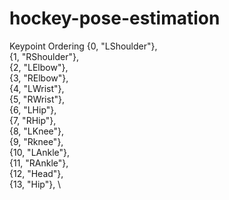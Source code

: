 # hockey-pose-estimation
 
Keypoint Ordering
    {0,  "LShoulder"}, \
    {1,  "RShoulder"}, \
    {2,  "LElbow"}, \
    {3,  "RElbow"}, \
    {4,  "LWrist"}, \
    {5, "RWrist"}, \
    {6, "LHip"}, \
    {7, "RHip"}, \
    {8, "LKnee"}, \
    {9, "Rknee"}, \
    {10, "LAnkle"}, \
    {11, "RAnkle"}, \
    {12,  "Head"}, \
    {13,  "Hip"}, \
